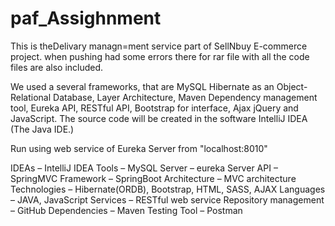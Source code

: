 # paf_Assighnment

This is theDelivary managn=ment service part of SellNbuy E-commerce project. when pushing had some errors there for rar file with all the code files are also included.

We used a several frameworks, that are MySQL Hibernate as an Object-Relational Database, Layer Architecture, Maven Dependency management tool, Eureka API, RESTful API, Bootstrap for interface, Ajax jQuery and JavaScript. The source code will be created in the software IntelliJ IDEA (The Java IDE.)

Run using web service of Eureka Server from "localhost:8010"

IDEAs – IntelliJ IDEA
Tools – MySQL
Server – eureka Server
API – SpringMVC
Framework – SpringBoot
Architecture – MVC architecture
Technologies – Hibernate(ORDB), Bootstrap, HTML, SASS, AJAX
Languages – JAVA, JavaScript
Services – RESTful web service
Repository management – GitHub
Dependencies – Maven
Testing Tool – Postman

